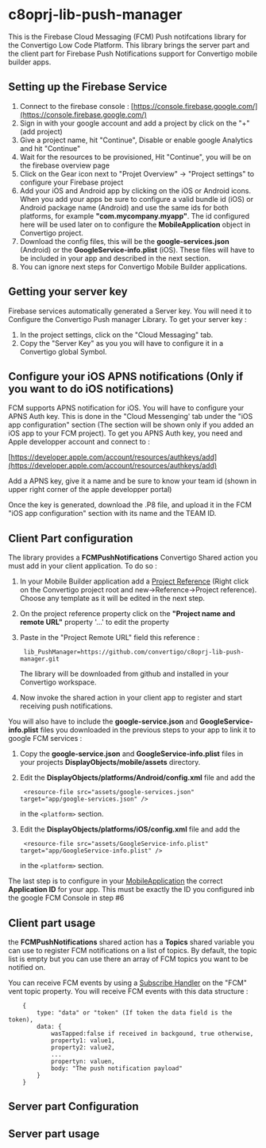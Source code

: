 # c8oprj-lib-push-manager
This is the Firebase Cloud Messaging (FCM) Push notifcations library for the Convertigo Low Code Platform. This library brings the server part and the client part for Firebase Push Notifications support for Convertigo mobile builder apps. 

## Setting up the Firebase Service

1. Connect to the firebase console : [https://console.firebase.google.com/](https://console.firebase.google.com/)
2. Sign in with your google account and add a project by click on the "+" (add project)
3. Give a project name, hit "Continue", Disable or enable google Analytics and hit "Continue"
4. Wait for the resources to be provisioned, Hit "Continue", you will be on the firebase overview page
5. Click on the Gear icon next to "Projet Overview" -> "Project settings" to configure your Firebase  project
6. Add your iOS and Android app by clicking on the iOS or Android icons. When you add your apps be sure to configure a valid bundle id (iOS) or Android package name (Android) and use the same ids for both platforms, for example __"com.mycompany.myapp"__. The id configured here will be used later on to configure the __MobileApplication__ object in Convertigo project.
7. Download the config files, this will be the __google-services.json__ (Android) or the __GoogleService-info.plist__ (iOS). These files will have to be included in your app and described in the next section.
8. You can ignore next steps for Convertigo Mobile Builder applications.

## Getting your server key

Firebase services automatically generated a Server key. You will need it to Configure the Convertigo Push manager Library. To get your server key :

1. In the project settings, click on the "Cloud Messaging" tab.
2. Copy the "Server Key" as you you will have to configure it in a Convertigo global Symbol.

## Configure your iOS APNS notifications (Only if you want to do iOS notifications)

FCM supports APNS notification for iOS. You will have to configure your APNS Auth key. This is done in the "Cloud Messenging' tab under the "iOS app configuration" section (The section will be shown only if you added an iOS app to your FCM project). To get you APNS Auth key, you need and Apple developper account and connect to :  

[https://developer.apple.com/account/resources/authkeys/add](https://developer.apple.com/account/resources/authkeys/add)

Add a APNS key, give it a name and be sure to know your team id (shown in upper right corner of the apple developper portal)

Once the key is generated, download the .P8 file, and upload it in the FCM "iOS app configuration" section with its name and the TEAM ID.

## Client Part configuration

The library provides a __FCMPushNotifications__ Convertigo Shared action you must add in your client application. To do so :

1. In your Mobile Builder application add a [Project Reference](https://www.convertigo.com/documentation/latest/reference-manual/convertigo-objects/common/references/schema-references/project-reference/) (Right click on the Convertigo project root and new->Reference->Project reference). Choose any template as it will be edited in the next step.
2. On the project reference property click on the __"Project name and remote URL"__ property '...' to edit the property
3. Paste in the "Project Remote URL" field this reference :

		lib_PushManager=https://github.com/convertigo/c8oprj-lib-push-manager.git
 
	  
	The library will be downloaded from github and installed in your Convertigo workspace.
4. Now invoke the shared action in your client app to register and start receiving push notifications.

You will also have to include the __google-service.json__ and __GoogleService-info.plist__ files you downloaded in the previous steps to your app to link it to google FCM services :

1. Copy the __google-service.json__ and __GoogleService-info.plist__ files in your projects __DisplayObjects/mobile/assets__ directory.
2. Edit the __DisplayObjects/platforms/Android/config.xml__ file and add the 

    	<resource-file src="assets/google-services.json" target="app/google-services.json" />

	in the ```<platform>``` section. 


4. Edit the __DisplayObjects/platforms/iOS/config.xml__ file and add the 

    	<resource-file src="assets/GoogleService-info.plist" target="app/GoogleService-info.plist" />

	in the ```<platform>``` section. 

The last step is to configure in your [MobileApplication](https://www.convertigo.com/documentation/latest/reference-manual/convertigo-objects/mobile-application/mobile-application/) the correct __Application ID__ for your app. This must be exactly the ID you configured inb the google FCM Console in step #6  


## Client part usage

the __FCMPushNotifications__ shared action has a __Topics__ shared variable you can use to register FCM notifications on a list of topics. By default, the topic list is empty but you can use there an array of FCM topics you want to be notified on.

You can receive FCM events by using a [Subscribe Handler](https://www.convertigo.com/documentation/latest/reference-manual/convertigo-objects/mobile-application/components/control-components/subscribe-handler/) on the "FCM" vent topic property. You will receive FCM events with this data structure :

		{
			type: "data" or "token" (If token the data field is the token),
			data: {
				wasTapped:false if received in backgound, true otherwise,
		        property1: value1,
		        property2: value2,
				...
		        propertyn: valuen,
				body: "The push notification payload"
			}
		}					   
       
## Server part Configuration

## Server part usage
